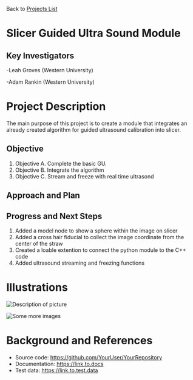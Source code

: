 Back to [Projects List](../../README.md#ProjectsList)

# Slicer Guided Ultra Sound Module

## Key Investigators
-Leah Groves (Western University)

-Adam Rankin (Western University) 

# Project Description
The main purpose of this project is to create a module that integrates an already created algorithm for guided ultrasound calibration into slicer.

## Objective

1. Objective A. Complete the basic GU.
1. Objective B. Integrate the algorithm
1. Objective C. Stream and freeze with real time ultrasond

## Approach and Plan

## Progress and Next Steps
1. Added a model node to show a sphere within the image on slicer
2. Added a cross hair fiducial to collect the image coordinate from the center of the straw 
3. Created a loable extention to connect the python module to the C++ code 
4. Added ultrasound streaming and freezing functions 

<!--Describe progress and next steps in a few bullet points as you are making progress.-->

# Illustrations

<!--Add pictures and links to videos that demonstrate what has been accomplished.-->

![Description of picture](Example2.jpg)

![Some more images](Example2.jpg)

# Background and References

<!--Use this space for information that may help people better understand your project, like links to papers, source code, or data.-->

- Source code: https://github.com/YourUser/YourRepository
- Documentation: https://link.to.docs
- Test data: https://link.to.test.data
